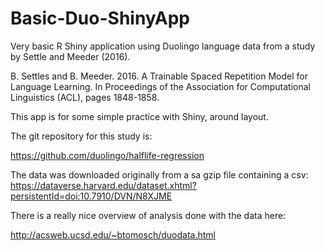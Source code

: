 # Basic-Duo-ShinyApp
Very basic R Shiny application using Duolingo language data from a study by Settle and Meeder (2016).

B. Settles and B. Meeder. 2016. A Trainable Spaced Repetition Model for Language Learning. In Proceedings of the Association for Computational Linguistics (ACL), pages 1848-1858.

This app is for some simple practice with Shiny, around layout. 

The git repository for this study is:

https://github.com/duolingo/halflife-regression 

The data was downloaded originally from a sa gzip file containing a csv:
https://dataverse.harvard.edu/dataset.xhtml?persistentId=doi:10.7910/DVN/N8XJME

There is a really nice overview of analysis done with the data here:

http://acsweb.ucsd.edu/~btomosch/duodata.html
